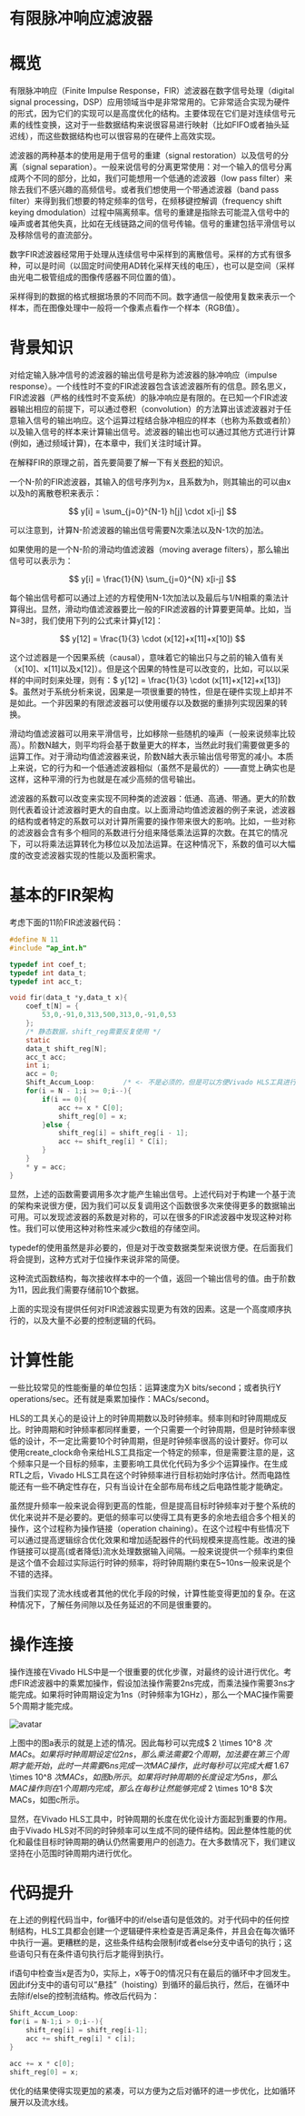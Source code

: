 # 有限脉冲响应滤波器

# 概览

有限脉冲响应（Finite Impulse Response，FIR）滤波器在数字信号处理（digital signal processing，DSP）应用领域当中是非常常用的。它非常适合实现为硬件的形式，因为它们的实现可以是高度优化的结构。主要体现在它们是对连续信号元素的线性变换，这对于一些数据结构来说很容易进行映射（比如FIFO或者抽头延迟线），而这些数据结构也可以很容易的在硬件上高效实现。

滤波器的两种基本的使用是用于信号的重建（signal restoration）以及信号的分离（signal separation）。一般来说信号的分离更常使用：对一个输入的信号分离成两个不同的部分，比如，我们可能想用一个低通的滤波器（low pass filter）来除去我们不感兴趣的高频信号。或者我们想使用一个带通滤波器（band pass filter）来得到我们想要的特定频率的信号，在频移键控解调（frequency shift keying dmodulation）过程中隔离频率。信号的重建是指除去可能混入信号中的噪声或者其他失真，比如在无线链路之间的信号传输。信号的重建包括平滑信号以及移除信号的直流部分。

数字FIR滤波器经常用于处理从连续信号中采样到的离散信号。采样的方式有很多种，可以是时间（以固定时间使用AD转化采样天线的电压），也可以是空间（采样由光电二极管组成的图像传感器不同位置的值）。

采样得到的数据的格式根据场景的不同而不同。数字通信一般使用复数来表示一个样本，而在图像处理中一般将一个像素点看作一个样本（RGB值）。

# 背景知识

对给定输入脉冲信号的滤波器的输出信号是称为滤波器的脉冲响应（impulse response）。一个线性时不变的FIR滤波器包含该滤波器所有的信息。顾名思义，FIR滤波器（严格的线性时不变系统）的脉冲响应是有限的。在已知一个FIR滤波器输出相应的前提下，可以通过卷积（convolution）的方法算出该滤波器对于任意输入信号的输出响应。这个运算过程结合脉冲相应的样本（也称为系数或者阶）以及输入信号的样本来计算输出信号。滤波器的输出也可以通过其他方式进行计算(例如，通过频域计算)，在本章中，我们关注时域计算。

在解释FIR的原理之前，首先要简要了解一下有关[卷积](../../../../Mathematics/Convolution.md)的知识。

一个N-阶的FIR滤波器，其输入的信号序列为x，且系数为h，则其输出的可以由x以及h的离散卷积来表示：

$$ y[i] = \sum_{j=0}^{N-1} h[j] \cdot x[i-j] $$

可以注意到，计算N-阶滤波器的输出信号需要N次乘法以及N-1次的加法。

如果使用的是一个N-阶的滑动均值滤波器（moving average filters），那么输出信号可以表示为：

$$ y[i] = \frac{1}{N} \sum_{j=0}^{N} x[i-j] $$

每个输出信号都可以通过上述的方程使用N-1次加法以及最后与1/N相乘的乘法计算得出。显然，滑动均值滤波器要比一般的FIR滤波器的计算要更简单。比如，当N=3时，我们使用下列的公式来计算y[12]：

$$ y[12] = \frac{1}{3} \cdot (x[12]+x[11]+x[10]) $$

这个过滤器是一个因果系统（causal），意味着它的输出只与之前的输入值有关（x[10]、x[11]以及x[12]）。但是这个因果的特性是可以改变的，比如，可以以采样的中间时刻来处理，则有：$ y[12] = \frac{1}{3} \cdot (x[11]+x[12]+x[13]) $。虽然对于系统分析来说，因果是一项很重要的特性，但是在硬件实现上却并不是如此。一个非因果的有限滤波器可以使用缓存以及数据的重排列实现因果的转换。

滑动均值滤波器可以用来平滑信号，比如移除一些随机的噪声（一般来说频率比较高）。阶数N越大，则平均将会基于数量更大的样本，当然此时我们需要做更多的运算工作。对于滑动均值滤波器来说，阶数N越大表示输出信号带宽的减小。本质上来说，它的行为和一个低通滤波器相似（虽然不是最优的）——直觉上确实也是这样，这种平滑的行为也就是在减少高频的信号输出。

滤波器的系数可以改变来实现不同种类的滤波器：低通、高通、带通。更大的阶数则代表着设计滤波器时更大的自由度。以上面滑动均值滤波器的例子来说，滤波器的结构或者特定的系数可以对计算所需要的操作带来很大的影响。比如，一些对称的滤波器会含有多个相同的系数进行分组来降低乘法运算的次数。在其它的情况下，可以将乘法运算转化为移位以及加法运算。在这种情况下，系数的值可以大幅度的改变滤波器实现的性能以及面积需求。

# 基本的FIR架构

考虑下面的11阶FIR滤波器代码：

```C
#define N 11
#include "ap_int.h"  

typedef int coef_t;
typedef int data_t;
typedef int acc_t;

void fir(data_t *y,data_t x){
    coef_t[N] = {
        53,0,-91,0,313,500,313,0,-91,0,53
    };
    /* 静态数据，shift_reg需要反复使用 */
    static
    data_t shift_reg[N];
    acc_t acc;
    int i;
    acc = 0;
    Shift_Accum_Loop:       /* <- 不是必须的，但是可以方便Vivado HLS工具进行调试 */
    for(i = N - 1;i >= 0;i--){
        if(i == 0){
            acc += x * C[0];
            shift_reg[0] = x;
        }else {
            shift_reg[i] = shift_reg[i - 1];
            acc += shift_reg[i] * C[i];
        }
    }
    * y = acc;
}
```

显然，上述的函数需要调用多次才能产生输出信号。上述代码对于构建一个基于流的架构来说很方便，因为我们可以反复调用这个函数很多次来使得更多的数据输出可用。可以发现滤波器的系数是对称的，可以在很多的FIR滤波器中发现这种对称性。我们可以使用这种对称性来减少c数组的存储空间。

typedef的使用虽然是非必要的，但是对于改变数据类型来说很方便。在后面我们将会提到，这种方式对于位操作来说非常的简便。

这种流式函数结构，每次接收样本中的一个值，返回一个输出信号的值。由于阶数为11，因此我们需要存储前10个数据。

上面的实现没有提供任何对FIR滤波器实现更为有效的因素。这是一个高度顺序执行的，以及大量不必要的控制逻辑的代码。

# 计算性能

一些比较常见的性能衡量的单位包括：运算速度为X bits/second；或者执行Y operations/sec。还有就是乘累加操作：MACs/second。

HLS的工具关心的是设计上的时钟周期数以及时钟频率。频率则和时钟周期成反比。时钟周期和时钟频率都同样重要，一个只需要一个时钟周期，但是时钟频率很低的设计，不一定比需要10个时钟周期，但是时钟频率很高的设计要好。你可以使用create_clock命令来给HLS工具指定一个特定的频率，但是需要注意的是，这个频率只是一个目标的频率，主要影响工具优化代码为多少个运算操作。在生成RTL之后，Vivado HLS工具在这个时钟频率进行目标初始时序估计。然而电路性能还有一些不确定性存在，只有当设计在全部布局布线之后电路性能才能确定。

虽然提升频率一般来说会得到更高的性能，但是提高目标时钟频率对于整个系统的优化来说并不是必要的。更低的频率可以使得工具有更多的余地去组合多个相关的操作，这个过程称为操作链接（operation chaining）。在这个过程中有些情况下可以通过提高逻辑综合优化效果和增加适配器件的代码规模来提高性能。改进的操作链接可以提高(或者降低)流水处理数据输入间隔。一般来说提供一个频率约束但是这个值不会超过实际运行时钟的频率，将时钟周期约束在5~10ns一般来说是个不错的选择。

当我们实现了流水线或者其他的优化手段的时候，计算性能变得更加的复杂。在这种情况下，了解任务间隙以及任务延迟的不同是很重要的。

# 操作连接

操作连接在Vivado HLS中是一个很重要的优化步骤，对最终的设计进行优化。考虑FIR滤波器中的乘累加操作，假设加法操作需要2ns完成，而乘法操作需要3ns才能完成。如果将时钟周期设定为1ns（时钟频率为1GHz），那么一个MAC操作需要5个周期才能完成。

![avatar](./images/FIR-filter-operation-chaining.png)

上图中的图a表示的就是上述的情况。因此每秒可以完成$ 2 \times 10^8 $次MACs。如果将时钟周期设定位2ns，那么乘法需要2个周期，加法要在第三个周期才能开始，此时一共需要6ns完成一次MAC操作，此时每秒可以完成大概$ 1.67 \times 10^8 $次MACs，如图b所示。如果将时钟周期的长度设定为5ns，那么MAC操作则在1个周期内完成，那么在每秒让然能够完成$ 2 \times 10^8 $次MACs，如图c所示。

显然，在Vivado HLS工具中，时钟周期的长度在优化设计方面起到重要的作用。由于Vivado HLS对不同的时钟频率可以生成不同的硬件结构。因此整体性能的优化和最佳目标时钟周期的确认仍然需要用户的创造力。在大多数情况下，我们建议坚持在小范围时钟周期内进行优化。

# 代码提升

在上述的例程代码当中，for循环中的if/else语句是低效的。对于代码中的任何控制结构，HLS工具都会创建一个逻辑硬件来检查是否满足条件，并且会在每次循环中执行一遍。更糟糕的是，这些条件结构会限制if或者else分支中语句的执行；这些语句只有在条件语句执行后才能得到执行。

if语句中检查当x是否为0，实际上，x等于0的情况只有在最后的循环中才回发生。因此if分支中的语句可以“悬挂”（hoisting）到循环的最后执行，然后，在循环中去除if/else的控制流结构。修改后代码为：

```C
Shift_Accum_Loop:
for(i = N-1;i > 0;i--){
    shift_reg[i] = shift_reg[i-1];
    acc += shift_reg[i] * c[i];
}

acc += x * c[0];
shift_reg[0] = x;
```

优化的结果使得实现更加的紧凑，可以方便为之后对循环的进一步优化，比如循环展开以及流水线。
